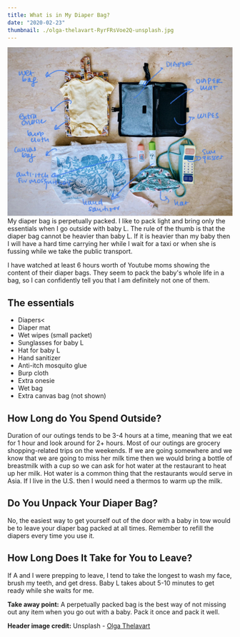 ```yaml
---
title: What is in My Diaper Bag?
date: "2020-02-23"
thumbnail: ./olga-thelavart-RyrFRsVoe2Q-unsplash.jpg
---
```

![](./diaper-bag.jpg)
My diaper bag is perpetually packed. I like to pack light and bring only the essentials when I go outside with baby L. The rule of the thumb is that the diaper bag cannot be heavier than baby L. If it is heavier than my baby then  I will have a hard time carrying her while I wait for a taxi or when she is fussing while we take the public transport. 

I have watched at least 6 hours worth of Youtube moms showing the content of their diaper bags. They seem to pack the baby's whole life in a bag, so I can confidently tell you that I am definitely not one of them. 

## The essentials
* Diapers<
* Diaper mat 
* Wet wipes (small packet)
* Sunglasses for baby L
* Hat for baby L
* Hand sanitizer
* Anti-itch mosquito glue
* Burp cloth
* Extra onesie
* Wet bag
* Extra canvas bag (not shown)

## How Long do You Spend Outside?

Duration of our outings tends to be 3-4 hours at a time, meaning that we eat for 1 hour and look around for 2+ hours. Most of our outings are grocery shopping-related trips on the weekends. If we are going somewhere and we know that we are going to miss her milk time then we would bring a bottle of breastmilk with a cup so we can ask for hot water at the restaurant to heat up her milk. Hot water is a common thing that the restaurants would serve in Asia. If I live in the U.S. then I would need a thermos to warm up the milk. 

## Do You Unpack Your Diaper Bag?

No, the easiest way to get yourself out of the door with a baby in tow would be to leave your diaper bag packed at all times. Remember to refill the diapers every time you use it. 


## How Long Does It Take for You to Leave?

If A and I were prepping to leave, I tend to take the longest to wash my face, brush my teeth, and get dress. Baby L takes about 5-10 minutes to get ready while she waits for me.

**Take away point:** A perpetually packed bag is the best way of not missing out any item when you go out with a baby. Pack it once and pack it well. 

**Header image credit:** Unsplash - [Olga Thelavart](https://unsplash.com/photos/RyrFRsVoe2Q)